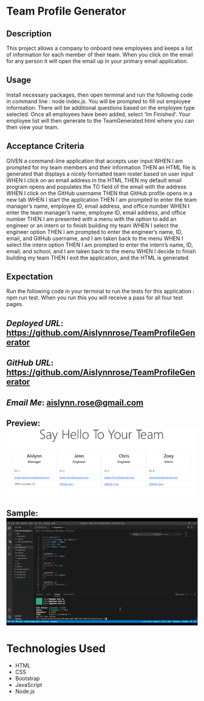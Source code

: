   # **Team Profile Generator**

## Description

This project allows a company to onboard new employees and keeps a list of information for each member of their team. When you click on the email for any person it will open the email up in your primary email application.

## Usage
Install necessary packages, then open terminal and run the following code in command line : node index.js. You will be prompted to fill out employee information. There will be additional questions based on the employee type selected. Once all employees have been added, select 'Im Finished'. Your employee list will then generate to the TeamGenerated.html where you can then view your team.

## Acceptance Criteria
GIVEN a command-line application that accepts user input
WHEN I am prompted for my team members and their information
THEN an HTML file is generated that displays a nicely formatted team roster based on user input
WHEN I click on an email address in the HTML
THEN my default email program opens and populates the TO field of the email with the address
WHEN I click on the GitHub username
THEN that GitHub profile opens in a new tab
WHEN I start the application
THEN I am prompted to enter the team manager’s name, employee ID, email address, and office number
WHEN I enter the team manager’s name, employee ID, email address, and office number
THEN I am presented with a menu with the option to add an engineer or an intern or to finish building my team
WHEN I select the engineer option
THEN I am prompted to enter the engineer’s name, ID, email, and GitHub username, and I am taken back to the menu
WHEN I select the intern option
THEN I am prompted to enter the intern’s name, ID, email, and school, and I am taken back to the menu
WHEN I decide to finish building my team
THEN I exit the application, and the HTML is generated

## Expectation
Run the following code in your terminal to run the tests for this application : npm run test. When you run this you will receive a pass for all four test pages.


  ## _Deployed URL_: https://github.com/Aislynnrose/TeamProfileGenerator
  
  ## _GitHub URL_: https://github.com/Aislynnrose/TeamProfileGenerator

  ## _Email Me_: aislynn.rose@gmail.com

  ## Preview: ![Screenshot](Preview.PNG)

  ## Sample: ![GIF](GIF.gif)

  # Technologies Used
  * HTML
  * CSS
  * Bootstrap
  * JavaScript
  * Node.js